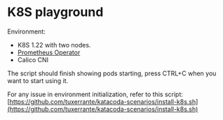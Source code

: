 # K8S playground

Environment:  
- K8S 1.22 with two nodes.
- [Prometheus Operator](https://github.com/prometheus-operator/prometheus-operator/archive/refs/tags/v0.52.0.tar.gz)
- Calico CNI

The script should finish showing pods starting, press CTRL+C when you want to start using it.

For any issue in environment initialization, refer to this script:
[https://github.com/tuxerrante/katacoda-scenarios/install-k8s.sh](https://github.com/tuxerrante/katacoda-scenarios/install-k8s.sh)


